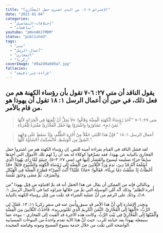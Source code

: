 ```yaml
---
title: "الإعتراض ٢٠٧، من الذي اشترى حقل الفخّاري؟"
date: "2021-01-04"
categories:
  - "إختلافات-التفاصيل"
  - "تناقضات"
youtube: "pNxnAKJ7MDM"
status: "published"
tags:
  - "متى"
  - "أعمال-الرسل"
  - "الفخاري"
  - "زكريا"
coverImage: "d9a2d9a0d9a7.jpg"
fallacies:
  - "قراءة-غير-دقيقة"
---
```


## **يقول الناقد أن متى ٢٧: ٦-٧ تقول بأن رؤساء الكهنة هم من فعل ذلك، في حين أن أعمال الرسل ١: ١٨ تقول أن يهوذا هو من قام بالأمر.**

> متى ٢٧: ٦-٧ ” َأَخَذَ رُؤَسَاءُ الْكَهَنَةِ الْفِضَّةَ وَقَالُوا: «لاَ يَحِلُّ أَنْ نُلْقِيَهَا فِي الْخِزَانَةِ لأَنَّهَا ثَمَنُ دَمٍ». تَشَاوَرُوا وَاشْتَرَوْا بِهَا حَقْلَ الْفَخَّارِيِّ مَقْبَرَةً لِلْغُرَبَاءِ.“

> أعمال الرسل ١: ١٨ ” فَإِنَّ هذَا اقْتَنَى حَقْلاً مِنْ أُجْرَةِ الظُّلْمِ، وَإِذْ سَقَطَ عَلَى وَجْهِهِ انْشَقَّ مِنَ الْوَسْطِ، فَانْسَكَبَتْ أَحْشَاؤُهُ كُلُّهَا.“.

لقد فشل الناقد في القيام بقراءة أمينة للنص. إن رؤساء الكهنة هم من اشتروا حقل الفخاري بالنيابة عن يهوذا، فقد تصرَّفوا كوكلاء له بعد أن ردَّ لهم تلك الأموال التي أخذها سابقاً جزاء تسليمه ليسوع والمُشار إليها في (متى ٢٧: ٣-٥). حِينَئِذٍ لَمَّا رَأَى يَهُوذَا الَّذِي أَسْلَمَهُ أَنَّهُ قَدْ دِينَ، نَدِمَ وَرَدَّ الثَّلاَثِينَ مِنَ الْفِضَّةِ إِلَى رُؤَسَاءِ الْكَهَنَةِ وَالشُّيُوخِ قَائِلاً: «قَدْ أَخْطَأْتُ إِذْ سَلَّمْتُ دَمًا بَرِيئًا». فَقَالُوا: «مَاذَا عَلَيْنَا؟ أَنْتَ أَبْصِرْ!» فَطَرَحَ الْفِضَّةَ فِي الْهَيْكَلِ وَانْصَرَفَ، ثُمَّ مَضَى وَخَنَقَ نَفْسَهُ.

وبالتالي فإنه من الممكن أن يقال عن هذا الحقل أنه قد تمَّ اقتناؤه من قِبَل يهوذا ”من أُجرة الظلم“ وذلك أنَّه أمَّن الوسيلة التي تمَّ من خلالها شراؤه كما في (أعمال الرسل ١: ١٨)، وذلك على الرغم من أنَّ عملية الشراء قد تمَّت من قِبَل رؤساء الكهنة بالنيابة.

وتجدر الإشارة إلى أنَّ هذا الأمر قد سبق وأُنبئ عنه في سفر زكريا ١١: ١٣. فَقَالَ لِي الرَّبُّ: «أَلْقِهَا إِلَى الْفَخَّارِيِّ، الثَّمَنَ الْكَرِيمَ الَّذِي ثَمَّنُونِي بِهِ». فَأَخَذْتُ الثَّلاَثِينَ مِنَ الْفِضَّةِ وَأَلْقَيْتُهَا إِلَى الْفَخَّارِيِّ فِي بَيْتِ الرَّبِّ. وكانت هذه الأجرة قد أُلقيت إلى الفخاري - نبوءة عما سيفعله يهوذا بعد خيانته للرب. حيث أنَّ هذا الآية تقدم واحدةً من النبوءات المسيانية الواضحة التي تمَّت من خلال خدمة يسوع المسيح وموته وقيامته المجيدة.
